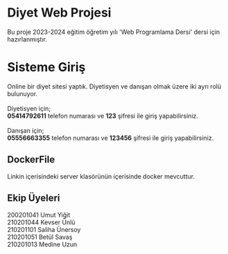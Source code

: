 # Diyet Web Projesi

Bu proje 2023-2024 eğitim öğretim yılı 'Web Programlama Dersi' dersi için hazırlanmıştır.


# Sisteme Giriş

Online bir diyet sitesi yaptık. Diyetisyen ve danışan olmak üzere iki ayrı rolü bulunuyor. <br/><br/>Diyetisyen için; <br/>**05414792611** telefon numarası ve **123** şifresi ile giriş yapabilirsiniz. <br/><br/>Danışan için;<br/> **05556663355** telefon numarası ve **123456** şifresi ile giriş yapabilirsiniz. <br/>

## DockerFile

Linkin içerisindeki server klasörünün içerisinde docker mevcuttur.

## Ekip Üyeleri

200201041 Umut Yiğit <br/>
210201044 Kevser Ünlü   <br/>
210201101 Saliha Ünersoy  <br/>
210201051 Betül Savaş  <br/>
210201013 Medine Uzun

